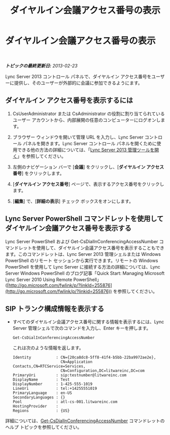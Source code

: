 ﻿---
title: ダイヤルイン会議アクセス番号の表示
TOCTitle: ダイヤルイン会議アクセス番号の表示
ms:assetid: 41a7dfb4-0c89-4650-b61b-0e1bf875c62b
ms:mtpsurl: https://technet.microsoft.com/ja-jp/library/JJ688037(v=OCS.15)
ms:contentKeyID: 49886932
ms.date: 05/19/2016
mtps_version: v=OCS.15
ms.translationtype: HT
---

# ダイヤルイン会議アクセス番号の表示

 

_**トピックの最終更新日:** 2013-02-23_

Lync Server 2013 コントロール パネルで、ダイヤルイン アクセス番号をユーザーに提供し、そのユーザーが外部的に会議に参加できるようにます。

## ダイヤルイン アクセス番号を表示するには

1.  CsUserAdministrator または CsAdministrator の役割に割り当てられているユーザー アカウントから、内部展開の任意のコンピューターにログオンします。

2.  ブラウザー ウィンドウを開いて管理 URL を入力し、Lync Server コントロール パネルを開きます。Lync Server コントロール パネルを開くために使用できる他の方法の詳細については、「[Lync Server 2013 管理ツールを開く](lync-server-2013-open-lync-server-administrative-tools.md)」を参照してください。

3.  左側のナビゲーション バーで \[**会議**\] をクリックし、\[**ダイヤルイン アクセス番号**\] をクリックします。

4.  \[**ダイヤルイン アクセス番号**\] ページで、表示するアクセス番号をクリックします。

5.  \[**編集**\] で、\[**詳細の表示**\] チェック ボックスをオンにします。

## Lync Server PowerShell コマンドレットを使用してダイヤルイン会議アクセス番号を表示する

Lync Server PowerShell および Get-CsDialInConferencingAccessNumber コマンドレットを使用して、ダイヤルイン会議アクセス番号を表示することもできます。このコマンドレットは、Lync Server 2013 管理シェルまたは Windows PowerShell のリモート セッションから実行できます。リモートの Windows PowerShell を使用して Lync Server に接続する方法の詳細については、Lync Server Windows PowerShell のブログ記事「Quick Start: Managing Microsoft Lync Server 2010 Using Remote PowerShell」 ([http://go.microsoft.com/fwlink/p/?linkId=255876](http://go.microsoft.com/fwlink/p/?linkid=255876)) を参照してください。

## SIP トランク構成情報を表示する

  - すべてのダイヤルイン会議アクセス番号に関する情報を表示するには、Lync Server 管理シェルで次のコマンドを入力し、Enter キーを押します。
    
        Get-CsDialInConferencingAccessNumber
    
    これは次のような情報を返します。
    
        Identity           : CN={20ca8dc8-5ff8-41f4-b5bb-22ba9972ae2e},
                             CN=Application Contacts,CN=RTCService=Services,
                             CN=Configuration,DC=litwareinc,DC=com
        PrimaryUri         : sip:testnumber@litwareinc.com
        DisplayName        : Test
        DisplayNumber      : 1-425-555-1019
        LineUri            : tel:+14255551019
        PrimaryLanguage    : en-US
        SecondaryLanguages : {}
        Pool               : atl-cs-001.litwareinc.com
        HostingProvider    :
        Regions            : {US}

詳細については、[Get-CsDialInConferencingAccessNumber](get-csdialinconferencingaccessnumber.md) コマンドレットのヘルプ トピックを参照してください。

